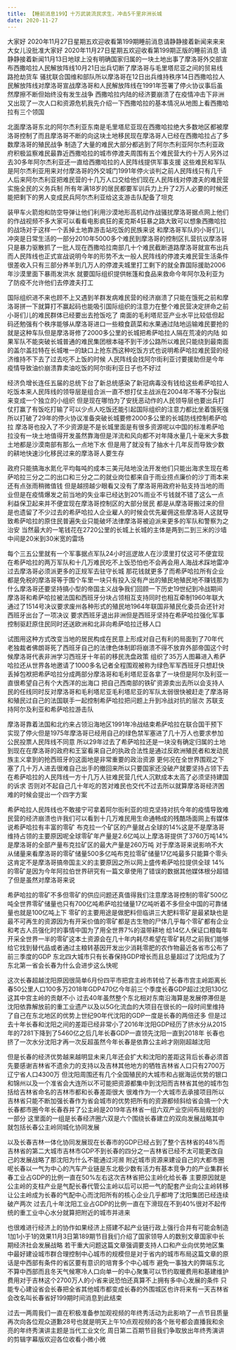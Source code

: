 ```yaml
---
title: 【睡前消息199】十万武装流民求生，冲击5千里非洲长城
date: 2020-11-27
---
```


大家好 2020年11月27日星期五欢迎收看第199期睡前消息请静静接着新闻来来来 大女儿没批准大家好 2020年11月27日星期五欢迎收看第199期正版的睡前消息
请静静接着新闻11月13日地球上没有明确国家归属的一块土地出事了摩洛哥外交部宣布西撒哈拉人民解放阵线10月21日出兵切断了摩洛哥与毛里塔尼亚之间的贸易线路抢劫货车
骚扰联合国维和部队所以摩洛哥在12日出兵维持秩序14日西撒哈拉人民解放阵线对摩洛哥宣战摩洛哥和人民解放阵线在1991年签署了停火协议事后虽然摩擦不断但始终没有发生战争
西撒哈拉内陆的经济要崩溃了在疫情冲击下非洲又出现了一次人口和资源危机我先介绍一下西撒哈拉的基本情况从地图上看西撒哈拉有三个领国

北面摩洛哥东北的阿尔杰利亚东南是毛里塔尼亚现在西撒哈拉绝大多数地区都被摩洛哥控制了而且摩洛哥不断的向这块土地移民现在摩洛哥人已经在西撒哈拉占了多数摩洛哥的殖民战争
制造了大量的难民大部分都逃到了阿尔杰利亚阿尔杰利亚政府积极监察难民最靠近西撒哈拉的城市停渡夫周围有五个难民营大约十万人另外过去30多年阿尔杰利亚还一直给西撒哈拉的人民阵线提供军事支援
这些难民和军队是阿尔杰利亚用来对付摩洛哥的外交城门1991年停火谈判之前人民阵线只有几千人后来阿尔杰利亚把难民营的十几万人口交给他们现在人民阵线对停渡夫的难民营实施全民的义务兵制
所有年满18岁的居民都要军训兵力上升了2万人必要的时候还能把剩下的男人变成民兵阿尔杰利亚给这支游击队配备了坦克

装甲车火箭炮和防空导弹让他们利用沙漠地形高机动作战骚扰摩洛哥据点网上他们的作战视频不多大家可以看看电影疯狂的麦克斯4狂暴之路大致可以想象西撒哈拉的战场对于这样一个丢掉土地靠游击站吃饭的民族来说
和摩洛哥军队的小哥们儿冲突是日常生活的一部分2010年5000多个难民到摩洛哥的控制区扎营抗议摩洛哥只是暴力驱散抓了一批人现在西撒哈拉南部几十个难民截断道路摩洛哥就宣布出兵
而人民阵线也正式宣战说明今年的形势不太一般人民阵线的停渡夫难民营生活条件很差收入只有三部分养羊到几万人的停渡夫城里打工剩下的就全靠国际援助2006年沙漠里面下暴雨发洪水
就要国际组织提供帐篷和食品来救命今年阿尔及利亚为了防疫不允许他们去停渡夫打工

国际组织进不来也顾不上又遇到羊群发病难民营的经济崩溃了只能在饿死之前和摩洛哥拼一下就算打不赢起码也能吸引国际组织的注意力在整个难民营决定拼命之前小哥们儿的难民群体已经要出去抢饭吃了
南面的毛利塔尼亚产业水平比较低但起码还勉强有个秩序能够从摩洛哥进口一些粮食蔬菜和水果通过陆地运输难民要抢的就是这种车队但是摩洛哥修了2000多公里的长城把希萨哈拉人隔在荒凌的内陆
如果军队不能突破长城普通的难民集团根本碰不到干涉公路所以难民只能绕到最南面的盖尔盖拉特在长城唯一的缺口上抢东西这种吃饭方式也说明希萨哈拉难民营的经济维持不下去了过去吃不上饭的时候
人民阵线会找阿尔街利亚讨要援助但是今年疫情导致油价崩溃靠卖油吃饭的阿尔街利亚日子也不好过

经济负增长连任五届的总统下台了新总统感染了新冠病毒没有钱给这些希萨哈拉人吃饭本来人民阵线的领导层是组合派一直不想打仗主战派在2004年不等不分裂出来变成一个独立的小组织
但是现在哪怕为了安抚恶动作的人民领导层也要出兵打仗打赢了有饭吃打输了可以少点人吃饭还能引起国际组织的注意力都比坐着饿死强所以打破了29年的停火协议准备突破长城要修2000多公里的长城防线控制希萨哈拉
摩洛哥也投入了不少资源是不是长城里面是有很多资源呢以中国的标准希萨哈拉没有一块土地值得开发虽然靠海但是洋流和风向都不对年降水量几十毫米大多数土地都是沙漠南部有那么一点地下水
但是用了就没有了抽水十几年反而导致少数的耕地快速沙化移民过来的摩洛哥人要生存

政府只能搞海水氮化平均每吨的成本三美元陆地没法开发他们只能出海求生现在希萨哈拉三分之二的出口和三分之二的就业岗位都来自于雨业捞点廉价的沙丁雨本来还有点张雨稍微值钱
但是越捞越少眼看又没有了摩洛哥用政府补贴支持当地的雨业但是在疫情爆发之前当地的失业率已经达到20%雨业不亏钱就不错了这么一点利益保卫起来并不便宜现在摩洛哥控制区的大部分居民
都是从摩洛哥搬过来的但是也遗留了不少过去的希萨哈拉人企业雇人的时候会优先雇佣这些摩洛哥人这就导致希萨哈拉的原住民普遍失业只能破坏法律摩洛哥被迫派来更多的军队和警察为之治安
当然最大的一笔钱花在2720公里的长城上长城的主体是两到二到三米的沙墙中间是20米到30米宽的雷场

每个三五公里就有一个军事据点军队24小时巡逻故人在沙漠里打仗这可不便宜现在希萨哈拉的两万军队和十几万难民吃不上饭恐怕也不会再会用人海战术踩地雷冲过去摩洛哥必须派更多的正规军去驻守长城
那花钱就更多了而希萨哈拉所有企业都是免税的摩洛哥等于围个车里一块只有投入没有产出的殖民地殖民地不赚钱那为什么摩洛哥还要坚持搞小型的帝国主义战争我们回顾一下历史19世纪到冷战期间
摩洛哥和希萨哈拉被法国和西班牙分块占领相互支持同时也相互牵制1960年联大通过了1514号决议要求废州各种形式的殖民地1964年联国非殖民化委员会还针对西班牙出台了一项决议
要求西班牙退出非洲但是西班牙坚持在希萨哈拉强化军事控制驱赶原住民同时还送欧洲和北非向希萨哈拉迁移人口

试图用这种方式改变当地的居民构成在民意上形成对自己有利的局面到了70年代老独裁者佛朗哥死了西班牙自己的法律色体制即将崩溃不得不放弃外部帝国这个时候摩洛哥代表非洲学习西班牙十年前的移民洗盘政策
组织了35万人图幕进入希萨哈拉还从世界各地邀请了1000多名记者全程围观被称为绿色军军西班牙只想赶快丢掉包袱把希萨哈拉分成两部分摩洛哥和毛利塔尼亚各拿了一块但是阿尔及利亚一直很希望自己有个大西洋的出海口
把自己西南部的铁矿资源卖出去所以会支持人民的任线同时反对摩洛哥和毛利塔尼亚毛利塔尼亚的军队太弱很快被赶走了摩洛哥和殖民过自己的法国联手一起控制希萨哈拉把问题上升到冷战对抗的层次
苏联支持阿尔及利亚和希萨哈拉游击队

摩洛哥靠着法国和北约来占领沿海地区1991年冷战结束希萨哈拉在联合国干预下实现了停火但是1975年摩洛哥已经用自己的绿色禁军塞进了几十万人也要求参加公民投票人民阵线不同意
所以29年过去了希萨哈拉还是一块没有确定归属的土地到现在在摩洛哥的政府和王室看来自己的执政合法性是通过反欧洲殖民者和发动民族主义拿到的抢西班牙的这面地是非常重要的政治资源
更何况在全世界围观之下塞了几十万人进去很难自己出手的撤回来所以只要国家还没破产就要坚持占领下去在希萨哈拉的人民阵线一方十几万人驻难民营几代人沉默成本太高了必须坚持建国的诉求
否则对不起自己几十年吃的苦对难民也交代不过去所以就算摩洛哥经济困难的时候会提出一个四字方案

希萨哈拉人民阵线也不敢接宁可拿着阿尔街利亚的坦克坚持对抗今年的疫情导致难民营的经济崩溃也许我们可以看到十几万难民用生命通畅成的残酷场面网上有媒体说希萨哈拉有丰富的零矿
布克拉一个矿区的产量就占全球的14%这是不是摩洛哥维持占领的主要原因呢全球零矿年产量是2.6亿吨以上摩洛哥提供了3760万吨14%是摩洛哥的全部产量布克拉矿区的最大产量是260万吨
对于摩洛哥来说影响不大从储量来看摩洛哥的零矿储量500多亿吨布克拉零矿储量17亿吨最多只能算个零头这肯定不是摩洛哥搞帝国主义的主要原因之所以网上盛传希萨哈拉提供全球
14%的零矿是因为今年阿拉伯世界研究有一篇文章使用了错误的数据其他媒体根分超错了但是虽然对摩洛哥来说

希萨哈拉的零矿不多但零矿的供应问题还真值得我们注意摩洛哥控制的零矿500亿吨全世界零矿储量也只有700亿吨希萨哈拉储量17亿吨听着不多但全中国的可靠储量也就是100亿吨上下
零矿的主要用途是做肥料但临讲三大肥料零矿是最紧缺也是最不可再生的资源因为有开采价值的零矿都是古生物的尸体几乎每个零矿都有企业和考古人员强化时的事情中国为了用全世界7%的温带耕地
给14亿人保证口粮每年开采全世界一半的零矿这本土资源会在几十年内耗尽希望在零矿耗尽之前我们能够给它找到替代品或者通过主粮转基因开发出少消耗零肥的农作物最近各省市公布了前三季度的GDP
东北四大城市只有长春保持GDP增长而且总量超过了沈阳成为了东北第一省会长春为什么会进步这么快呢

这次长春超越沈阳原因很简单6月份四平市把宫主岭市转给了长春市宫主岭距离长春50公里人口100多万2018年GDP470亿今年前三个季度长春GDP超过沈阳130亿这其中宫主岭的贡献不小
过去40年虽然整个东北相对东南沿海算是发展停滞但是沈阳依靠解放前的重工业遗产以及以5G化流血的大项目在很长的一段时间里维持了自己在东北地区的优势上世纪90年代沈阳的GDP一度是长春的两倍还多
但是过去十年长春和沈阳之间的差距已经非常小了2016年沈阳GDP经历了挤水分从2015年的7281下降到了5460亿之后几年长春GDP一直领先沈阳一直到2018年
长春也挤了一次水分沈阳才再一次反超虽然今年长春是依靠公主岭才刚刚超越沈阳

但是长春的经济优势越来越明显未来几年还会扩大和沈阳的差距这背后长春必须首先要感谢吉林省不遗余力的支持以及吉林其他地方的牺牲吉林省人口只有2700万辽宁省人口4300万
但沈阳周围还有几个全国殖民的大城市和占据海运优势的银口和锦州以及一个准省会大连所以不可能把资源都集中到沈阳而吉林省其他的城市包括给吉林省命名的吉林市都和长春差距很大
很难作为一个大城市去承接项目所以吉林省只能不断加强长春作为省会城市的优势把所有的资源都倾斜给省会搞一个大长春都市圈今年长春吞并了公主岭是2019年吉林省一组六双产业空间布局规划的一部分
这里面的一组是长春经济圈六双是六个围绕长春建立的双向发展战略其中就包括长春公主岭同城化协同发展

以及长春吉林一体化协同发展现在长春市的GDP已经占到了整个吉林省的48%而吉林省的第二大城市吉林市GDP不到长春的四分之一吉林省已经不太可能更改自己的发展战略了那沈阳为什么不能通过河濒
附近城市资源来建设自己的大都市圈呢长春以一气为中心的汽车产业链是东北极少数有活力有基本竞争力的产业集群长春工业占GDP的比例一直在50%左右这次吉林省把公主岭化给长春
主要原因就是公主岭的支柱产业是气配长春代管公主岭以后可以把一气的配套产业向公主岭转移让公主岭成为长春的气配中心而沈阳所有的核心企业几乎都垮了沈阳集团已经连续破产两次
过去几十年沈阳工业占GDP的比例一直在下滑现在不到40%很对不起传统的重工业中心水分就算把附近的城市并进来

也很难进行经济上的协作如果经济上搭建不起产业链行政上强行合并有可能会制造1加1小于1的效果11月3日第189期节目我们介绍了国家领导人的数别文章国家中长期经济社会发展战略
若干重大问题这篇文章强调要支持人口和产业向优势地区集中最好建设城市群合理控制中心城市的规模但是对于省内的城市布局这篇文章的原话是中西部有条件的省区要有意识的培育多个中心城市
避免一事独大的弊端东北不算中西部而且冬天气候寒冷人口向单一的中心聚集可以节约取暖费用和基建维护费用对于吉林这个2700万人的小省来说恐怕还真算不上拥有多中心发展的条件
只能专心建设省会长春把全省其他城市都变成长春的外围城区也许将来有一天吉林省会改名叫长春省好199期时间消息到此结束

过去一两周我们一直在积极准备参加观视频的年终秀活动为此影响了一点节目质量再次向各位观众道歉28号也就是明天上午10点观视频的各个账号都会直播我和余亮的年终秀演讲主题是当代工业文化
周日第二百期节目我们争取放出年终秀演讲的剪辑字幕版欢迎各位收看小微小微